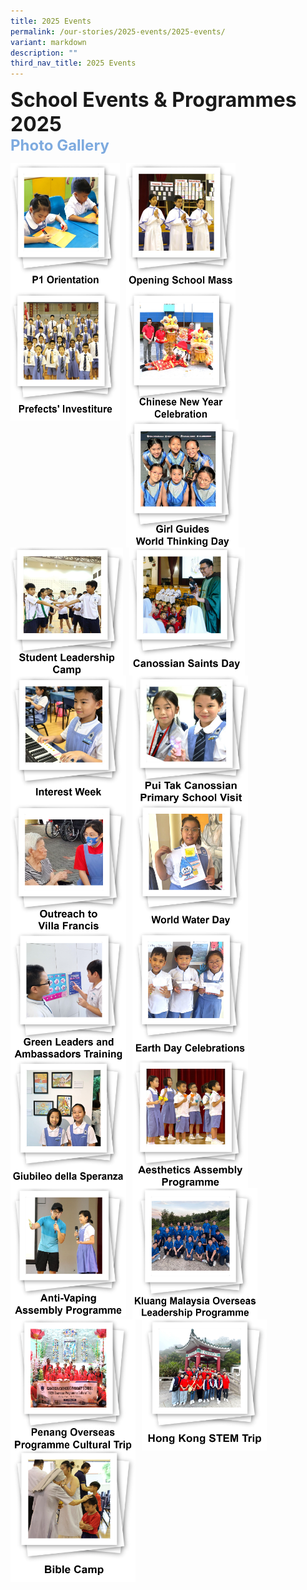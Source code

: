```yaml
---
title: 2025 Events
permalink: /our-stories/2025-events/2025-events/
variant: markdown
description: ""
third_nav_title: 2025 Events
---
```

<font size="6"><b>School Events &amp; Programmes 2025</b></font><br>
<font size="5" color="#7daadf"><b>Photo Gallery</b></font>


<center>

<p><a href="https://www.canossacatholicpri.moe.edu.sg/our-stories/2025-events/p1-orientation/"><img src="/images/Our%20Stories/2025/P1_Orientation___Cover_Photo.jpg" style="width:175px;height:205px;margin-right:10px;" align="left"></a></p>
	
<p><a href="https://canossacatholicpri.moe.edu.sg/our-stories/2025-events/opening-school-mass/"><img src="/images/Our%20Stories/2025/Opening_School_Mass___Cover_Photo.jpg" style="width:175px;height:205px;margin-right:10px;" align="left"></a></p>
	
<p><a href="https://canossacatholicpri.moe.edu.sg/our-stories/2025-events/prefects-investiture/"><img src="/images/Our%20Stories/2025/Prefects__Investiture___Cover_Photo.jpg" style="width:175px;height:207px;margin-right:10px;" align="left"></a></p>	
		
	
<br><br><br><br><br><br>
	
<p><a href="https://canossacatholicpri.moe.edu.sg/our-stories/2025-events/chinese-new-year-celebration/"><img src="/images/Our%20Stories/2025/CNY_Celebration___Cover_Photo.jpg" style="width:175px;height:205px;margin-right:10px;" align="left"></a></p>	
		
<p><a href="https://canossacatholicpri.moe.edu.sg/our-stories/2025-events/girl-guides-world-thinking-day/"><img src="/images/Our%20Stories/2025/Girl_Guide_World_Thinking_Day___Cover_Photo.jpg" style="width:180px;height:205px;margin-right:10px;" align="left"></a></p>		
	
<p><a href="https://canossacatholicpri.moe.edu.sg/our-stories/2025-events/student-leadership-camp/"><img src="/images/Our%20Stories/2025/Student_Leadership_Camp___Cover_Photo.jpg" style="width:180px;height:205px;margin-right:10px;" align="left"></a></p>	
		
<br><br><br><br><br><br>	
		
<p><a href="https://canossacatholicpri.moe.edu.sg/our-stories/2025-events/canossian-saints-day/"><img src="/images/Our%20Stories/2025/Canossian_Saints_Day___Cover_Photo.jpg" style="width:185px;height:205px;margin-right:10px;" align="left"></a></p>		
	
<p><a href="https://canossacatholicpri.moe.edu.sg/our-stories/2025-events/interest-week/"><img src="/images/Our%20Stories/2025/Interest_Week___Cover_Photo.jpg" style="width:185px;height:205px;margin-right:10px;" align="left"></a></p>	
	
<p><a href="https://canossacatholicpri.moe.edu.sg/our-stories/2025-events/pui-tak-canossian-primary-school-visit/"><img src="/images/Our%20Stories/2025/Pui_Tak_Canossian_Primary_School_Visit___Cover_Photo.jpg" style="width:185px;height:205px;margin-right:10px;" align="left"></a></p>		

<br><br><br><br><br><br>	
		
<p><a href="https://canossacatholicpri.moe.edu.sg/our-stories/2025-events/outreach-to-villa-francis/"><img src="/images/Our%20Stories/2025/Outreach_to_Villa_Francis___Cover_Photo.png" style="width:185px;height:205px;margin-right:10px;" align="left"></a></p>			
	
<p><a href="https://canossacatholicpri.moe.edu.sg/our-stories/2025-events/world-water-day/"><img src="/images/Our%20Stories/2025/World_Water_Day___Cover_Photo.png" style="width:185px;height:205px;margin-right:10px;" align="left"></a></p>			
	
<p><a href="https://canossacatholicpri.moe.edu.sg/our-stories/2025-events/green-leaders-and-ambassadors-training/"><img src="/images/Our%20Stories/2025/Green_Leaders_and_Ambassadors_Training___Cover_Photo.png" style="width:185px;height:205px;margin-right:10px;" align="left"></a></p>	
	
<br><br><br><br><br><br>	
		
<p><a href="https://canossacatholicpri.moe.edu.sg/our-stories/2025-events/earth-day-celebration/"><img src="/images/Our%20Stories/2025/Earth_Day_Celebrations___Cover_Photo.png" style="width:185px;height:205px;margin-right:10px;" align="left"></a></p>		
	
<p><a href="https://canossacatholicpri.moe.edu.sg/our-stories/2025-events/giubileo-della-speranza/"><img src="/images/Our%20Stories/2025/Giubileo_della_Speranza___Cover_Photo.jpg" style="width:185px;height:205px;margin-right:10px;" align="left"></a></p>		
	
<p><a href="https://canossacatholicpri.moe.edu.sg/our-stories/2025-events/aesthetics-assembly/"><img src="/images/Our%20Stories/2025/Aesthetics_Assembly_Programme___Cover_Photo.png" style="width:185px;height:205px;margin-right:10px;" align="left"></a></p>			
	
<br><br><br><br><br><br>	
		
<p><a href="https://canossacatholicpri.moe.edu.sg/our-stories/2025-events/anti-vaping-assembly/"><img src="/images/Our%20Stories/2025/Anti_Vaping_Assembly_Programme.png" style="width:185px;height:205px;margin-right:10px;" align="left"></a></p>		
	
<p><a href="https://canossacatholicpri.moe.edu.sg/our-stories/2025-events/kluang-malaysia-overseas-leadership-programme/"><img src="/images/Our%20Stories/2025/Kluang_Malaysia_Overseas_Leadership_Programme___Cover_Photo.png" style="width:200px;height:210px;margin-right:10px;" align="left"></a></p>		
	
<p><a href="https://canossacatholicpri.moe.edu.sg/our-stories/2025-events/penang-overseas-programme-cultural-trip/"><img src="/images/Our%20Stories/2025/Penang_Overseas_Programme_Cultural_Trip___Cover_Photo.png" style="width:200px;height:210px;margin-right:10px;" align="left"></a></p>		
	
<br><br><br><br><br><br>
	
<p><a href="https://canossacatholicpri.moe.edu.sg/our-stories/2025-events/hong-kong-stem-trip/"><img src="/images/Our%20Stories/2025/Hong_Kong_STEM_Trip___Cover_Photo.png" style="width:200px;height:210px;margin-right:10px;" align="left"></a></p>	
	
<p><a href="https://canossacatholicpri.moe.edu.sg/our-stories/2025-events/bible-camp/"><img src="/images/Our%20Stories/2025/Bible_Camp___Cover_Photo.png" style="width:200px;height:210px;margin-right:10px;" align="left"></a></p>			
	
<br><br><br><br><br><br>		
	
</center>